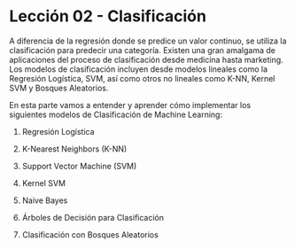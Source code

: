 # Lección 02 - Clasificación

A diferencia de la regresión donde se predice un valor continuo, se utiliza la clasificación para predecir una categoría. Existen una gran amalgama de aplicaciones del proceso de clasificación desde medicina hasta marketing. Los modelos de clasificación incluyen desde modelos lineales como la Regresión Logística, SVM, así como otros no lineales como K-NN, Kernel SVM y Bosques Aleatorios.

En esta parte vamos a entender y aprender cómo implementar los siguientes modelos de Clasificación de Machine Learning:

1. Regresión Logística

2. K-Nearest Neighbors (K-NN)

3. Support Vector Machine (SVM)

4. Kernel SVM

5. Naive Bayes

6. Árboles de Decisión para Clasificación

7. Clasificación con Bosques Aleatorios
